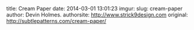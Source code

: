 title: Cream Paper
date: 2014-03-01 13:01:23
imgur: 
slug: cream-paper
author: Devin Holmes.
authorsite: http://www.strick9design.com
original: http://subtlepatterns.com/cream-paper/
